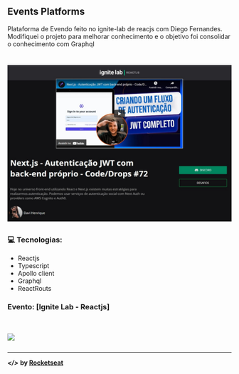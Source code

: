 ## Events Platforms
Plataforma de Evendo feito no ignite-lab de reacjs com Diego Fernandes.
Modifiquei o projeto para melhorar conhecimento e o objetivo foi consolidar
o conhecimento com Graphql

![](./.github/capa.jpeg)
===

### :computer: Tecnologias:
- Reactjs
- Typescript
- Apollo client
- Graphql
- ReactRouts
### Evento: [Ignite Lab - Reactjs]
![](./.github/capa_original.png)
===

---
***</>*** **by [Rocketseat](https://github.com/rocketseat-education)**
